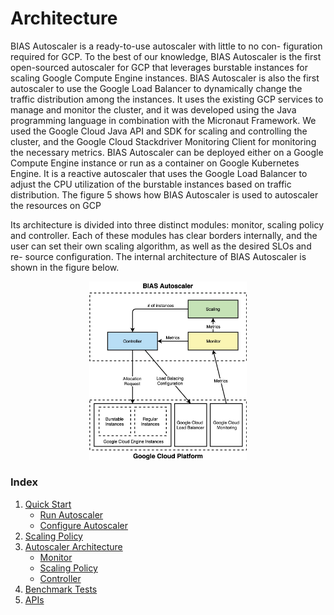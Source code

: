 # Architecture
BIAS Autoscaler is a ready-to-use autoscaler with little to no con- figuration 
required for GCP. To the best of our knowledge, BIAS Autoscaler is the first 
open-sourced autoscaler for GCP that leverages burstable instances for 
scaling Google Compute Engine instances. BIAS Autoscaler is also the 
first autoscaler to use the Google Load Balancer to dynamically change 
the traffic distribution among the instances. It uses the existing GCP 
services to manage and monitor the cluster, and it was developed using the
 Java programming language in combination with the Micronaut Framework. 
 We used the Google Cloud Java API and SDK  for scaling and 
 controlling the cluster, and the Google Cloud Stackdriver Monitoring 
 Client for monitoring the necessary metrics. BIAS Autoscaler can be
  deployed either on a Google Compute Engine instance or run as a 
  container on Google Kubernetes Engine. It is a reactive autoscaler
   that uses the Google Load Balancer to adjust the CPU utilization 
   of the burstable instances based on traffic distribution. The figure 
   5 shows how BIAS Autoscaler is used to autoscaler the resources on GCP
   
Its architecture is divided into three distinct modules: monitor, 
scaling policy and controller. Each of these modules has clear 
borders internally, and the user can set their own scaling algorithm, 
as well as the desired SLOs and re- source configuration. 
The internal architecture of BIAS Autoscaler is shown in the figure below.

<p align="center"><img src="../img/BIAS_architecture_colour.jpg" height="50%" width="50%"> </p>

### Index

1. [Quick Start](../src/1-quick-start.md)
   - [Run Autoscaler](../src/1-1-run.md)
   - [Configure Autoscaler](../src/1-2-configure.md)
2. [Scaling Policy](../src/2-scaling-policy.md)
3. [Autoscaler Architecture](../src/3-architecture.md)
   - [Monitor](../src/3-1-monitor.md)
   - [Scaling Policy](../src/3-2-scaling-policy.md)
   - [Controller](../src/3-3-controller.md)
4. [Benchmark Tests](../src/4-benchmark-tests.md)
5. [APIs](../src/5-apis.md)
